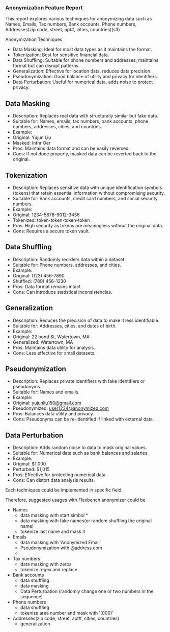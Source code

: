 ### Anonymization Feature Report

This report explores various techniques for anonymizing data such as Names, Emails, Tax numbers, Bank accounts, Phone numbers, Addresses(zip code, street, apt#, cities, countries)(s3)

Anonymization Techniques

- Data Masking: Ideal for most data types as it maintains the format.
- Tokenization: Best for sensitive financial data.
- Data Shuffling: Suitable for phone numbers and addresses, maintains format but can disrupt patterns.
- Generalization: Effective for location data, reduces data precision.
- Pseudonymization: Good balance of utility and privacy for identifiers.
- Data Perturbation: Useful for numerical data, adds noise to protect privacy.

## Data Masking
- Description: Replaces real data with structurally similar but fake data.
- Suitable for: Names, emails, tax numbers, bank accounts, phone numbers, addresses, cities, and countries.
- Example:
- Original: Yujun Liu
- Masked: Intnr Oer
- Pros: Maintains data format and can be easily reversed.
- Cons: If not done properly, masked data can be reverted back to the original.

## Tokenization
- Description: Replaces sensitive data with unique identification symbols (tokens) that retain essential information without compromising security.
-	Suitable for: Bank accounts, credit card numbers, and social security numbers.
-	Example:
- Original: 1234-5678-9012-3456
-	Tokenized: token-token-token-token
-	Pros: High security as tokens are meaningless without the original data.
-	Cons: Requires a secure token vault.

## Data Shuffling
- Description: Randomly reorders data within a dataset.
-	Suitable for: Phone numbers, addresses, and cities.
-	Example:
-	Original: (123) 456-7890
-	Shuffled: (789) 456-1230
-	Pros: Data format remains intact.
-	Cons: Can introduce statistical inconsistencies.

## Generalization
-	Description: Reduces the precision of data to make it less identifiable.
-	Suitable for: Addresses, cities, and dates of birth.
-	Example:
-	Original: 22 bond St, Watertown, MA
-	Generalized: Watertown, MA
-	Pros: Maintains data utility for analysis.
-	Cons: Less effective for small datasets.

## Pseudonymization
-	Description: Replaces private identifiers with fake identifiers or pseudonyms.
-	Suitable for: Names and emails.
-	Example:
-	Original: yujunliu150@gmail.com
-	Pseudonymized: user1234@anonymized.com
-	Pros: Balances data utility and privacy.
-	Cons: Pseudonyms can be re-identified if linked with external data.
    
## Data Perturbation
-	Description: Adds random noise to data to mask original values.
-	Suitable for: Numerical data such as bank balances and salaries.
-	Example:
-	Original: $1,000
-	Perturbed: $1,015
-	Pros: Effective for protecting numerical data.
-	Cons: Can distort data analysis results.

Each techniques could be implemented in specific field.

Therefore, suggested usages with Flexbench anonymizer could be

- Names 
  - data masking with start simbol *  
  - data masking with fake names(or random shuffling the original name)
  - tokenize last name and mask it
- Emails 
  - data masking with 'Anonymized Email'
  - Pseudonymization with @address.com
  - 
- Tax numbers
  - data masking with zeros
  - tokenize regex and replace
- Bank accounts
  - data shuffling
  - data masking
  - Data Perturbation (randomly change one or two numbers in the sequence)
- Phone numbers
  - data shuffling
  - tokenize area number and mask with '(000)'
- Addresses(zip code, street, apt#, cities, countries)
  - generalization
